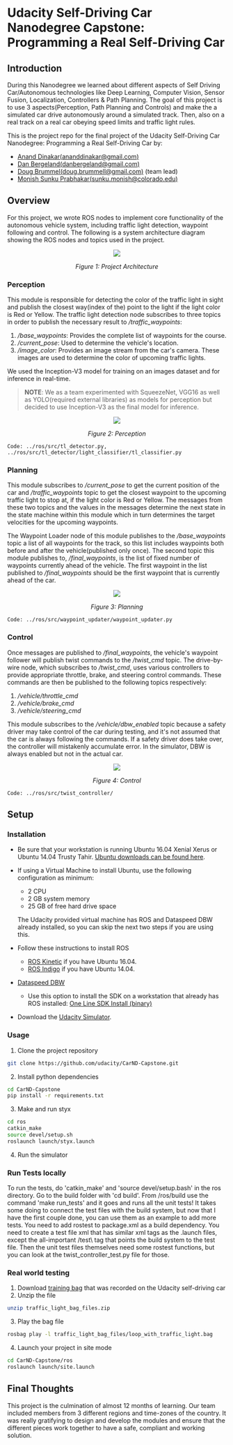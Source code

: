 # Udacity Self-Driving Car Nanodegree Capstone: Programming a Real Self-Driving Car

## Introduction
During this Nanodegree we learned about different aspects of Self Driving Car/Autonomous technologies like Deep Learning, Computer Vision, Sensor Fusion, Localization, Controllers & Path Planning. The goal of this project is to use 3 aspects(Perception, Path Planning and Controls) and make the a simulated car drive autonomously around a simulated track. Then, also on a real track on a real car obeying speed limits and traffic light rules. 

This is the project repo for the final project of the Udacity Self-Driving Car Nanodegree: Programming a Real Self-Driving Car by:

* [Anand Dinakar(ananddinakar@gmail.com)](https://github.com/cygnus77)
* [Dan Bergeland(danbergeland@gmail.com)](https://github.com/danbergeland)
* [Doug Brummel(doug.brummell@gmail.com)](https://github.com/d13sl0w) (team lead)
* [Monish Sunku Prabhakar(sunku.monish@colorado.edu)](https://github.com/spgitmonish)

## Overview 
For this project, we wrote ROS nodes to implement core functionality of the autonomous vehicle system, including traffic light detection, waypoint following and control. The following is a system architecture diagram showing the ROS nodes and topics used in the project. 

<p align="center">
   <img src="imgs/ROSGraph.png">
</p>
<p align="center">
   <i>Figure 1: Project Architecture</i>
</p>

### Perception
This module is responsible for detecting the color of the traffic light in sight and publish the closest way(index of the) point to the light if the light color is Red or Yellow. The traffic light detection node subscribes to three topics in order to publish the necessary result to */traffic_waypoints*:

1. */base_waypoints*: Provides the complete list of waypoints for the course.
2. */current_pose*: Used to determine the vehicle's location.
3. */image_color*: Provides an image stream from the car's camera. These images are used to determine the color of upcoming traffic lights.

We used the Inception-V3 model for training on an images dataset and for inference in real-time.

> **NOTE**: We as a team experimented with SqueezeNet, VGG16 as well as YOLO(required external libraries) as models for perception but decided to use Inception-V3 as the final model for inference.  

<p align="center">
   <img src="imgs/TrafficLightDetector.png">
</p>
<p align="center">
   <i>Figure 2: Perception</i>
</p>

`Code: ../ros/src/tl_detector.py, ../ros/src/tl_detector/light_classifier/tl_classifier.py`

### Planning
This module subscribes to */current_pose* to get the current position of the car and */traffic_waypoints* topic to get the closest waypoint to the upcoming traffic light to stop at, if the light color is Red or Yellow. The messages from these two topics and the values in the messages determine the next state in the state machine within this module which in turn determines the target velocities for the upcoming waypoints. 

The Waypoint Loader node of this module publishes to the */base_waypoints*  topic a list of all waypoints for the track, so this list includes waypoints both before and after the vehicle(published only once). The second topic this module publishes to, */final_waypoints*, is the list of fixed number of waypoints currently ahead of the vehicle. The first waypoint in the list published to */final_waypoints* should be the first waypoint that is currently ahead of the car.

<p align="center">
   <img src="imgs/WaypointUpdater.png">
</p>
<p align="center">
   <i>Figure 3: Planning</i>
</p>

`Code: ../ros/src/waypoint_updater/waypoint_updater.py`

### Control
Once messages are published to */final_waypoints*, the vehicle's waypoint follower will publish twist commands to the */twist_cmd* topic. The drive-by-wire node, which subscribes to */twist_cmd*, uses various controllers to provide appropriate throttle, brake, and steering control commands. These commands are then be published to the following topics respectively:

1. */vehicle/throttle_cmd*
2. */vehicle/brake_cmd*
3. */vehicle/steering_cmd*

This module subscribes to the */vehicle/dbw_enabled* topic because a safety driver may take control of the car during testing, and it's not assumed that the car is always following the commands. If a safety driver does take over, the controller will mistakenly accumulate error. In the simulator, DBW is always enabled but not in the actual car.

<p align="center">
   <img src="imgs/DBWNode.png">
</p>
<p align="center">
   <i>Figure 4: Control</i>
</p>

`Code: ../ros/src/twist_controller/`

## Setup
### Installation 

* Be sure that your workstation is running Ubuntu 16.04 Xenial Xerus or Ubuntu 14.04 Trusty Tahir. [Ubuntu downloads can be found here](https://www.ubuntu.com/download/desktop). 
* If using a Virtual Machine to install Ubuntu, use the following configuration as minimum:
  * 2 CPU
  * 2 GB system memory
  * 25 GB of free hard drive space
  
  The Udacity provided virtual machine has ROS and Dataspeed DBW already installed, so you can skip the next two steps if you are using this.

* Follow these instructions to install ROS
  * [ROS Kinetic](http://wiki.ros.org/kinetic/Installation/Ubuntu) if you have Ubuntu 16.04.
  * [ROS Indigo](http://wiki.ros.org/indigo/Installation/Ubuntu) if you have Ubuntu 14.04.
* [Dataspeed DBW](https://bitbucket.org/DataspeedInc/dbw_mkz_ros)
  * Use this option to install the SDK on a workstation that already has ROS installed: [One Line SDK Install (binary)](https://bitbucket.org/DataspeedInc/dbw_mkz_ros/src/81e63fcc335d7b64139d7482017d6a97b405e250/ROS_SETUP.md?fileviewer=file-view-default)
* Download the [Udacity Simulator](https://github.com/udacity/CarND-Capstone/releases/tag/v1.2).

### Usage

1. Clone the project repository
```bash
git clone https://github.com/udacity/CarND-Capstone.git
```
2. Install python dependencies
```bash
cd CarND-Capstone
pip install -r requirements.txt
```
3. Make and run styx
```bash
cd ros
catkin_make
source devel/setup.sh
roslaunch launch/styx.launch
```
4. Run the simulator

### Run Tests locally

To run the tests, do 'catkin_make' and 'source devel/setup.bash' in the ros directory.  Go to the build folder with 'cd build'. From /ros/build use the command 'make run_tests' and it goes and runs all the unit tests!  It takes some doing to connect the test files with the build system, but now that I have the first couple done, you can use them as an example to add more tests.  You need to add rostest to package.xml as a build dependency.  You need to create a test file xml that has similar xml tags as the .launch files, except the all-important /test\ tag that points the build system to the test file.  Then the unit test files themselves need some rostest functions, but you can look at the twist_controller_test.py file for those.

### Real world testing

1. Download [training bag](https://drive.google.com/file/d/0B2_h37bMVw3iYkdJTlRSUlJIamM/view?usp=sharing) that was recorded on the Udacity self-driving car
2. Unzip the file
```bash
unzip traffic_light_bag_files.zip
```
3. Play the bag file
```bash
rosbag play -l traffic_light_bag_files/loop_with_traffic_light.bag
```
4. Launch your project in site mode
```bash
cd CarND-Capstone/ros
roslaunch launch/site.launch
```

## Final Thoughts
This project is the culmination of almost 12 months of learning. Our team included members from 3 different regions and time-zones of the country. It was really gratifying to design and develop the modules and ensure that the different pieces work together to have a safe, compliant and working solution.
